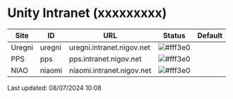 # Unity Intranet (xxxxxxxxx) 

 | Site  | ID | URL | Status | Default |
| --- | --- | --- | --- | --- | 
| Uregni | uregni | uregni.intranet.nigov.net | ![#fff3e0](https://placehold.co/140x30/ffe0b2/e65100.png?text=Development&font=source-sans-pro) |   | 
| PPS | pps | pps.intranet.nigov.net | ![#fff3e0](https://placehold.co/140x30/ffe0b2/e65100.png?text=Development&font=source-sans-pro) |   | 
| NIAO | niaomi | niaomi.intranet.nigov.net | ![#fff3e0](https://placehold.co/140x30/ffe0b2/e65100.png?text=Development&font=source-sans-pro) |   | 
Last updated: 08/07/2024 10:08